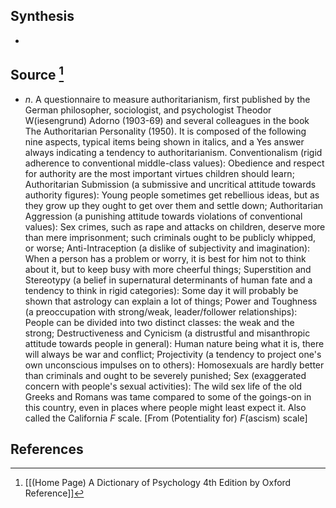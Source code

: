 ## Synthesis
- 
## Source [^1]
- $n$. A questionnaire to measure authoritarianism, first published by the German philosopher, sociologist, and psychologist Theodor W(iesengrund) Adorno (1903-69) and several colleagues in the book The Authoritarian Personality (1950). It is composed of the following nine aspects, typical items being shown in italics, and a Yes answer always indicating a tendency to authoritarianism. Conventionalism (rigid adherence to conventional middle-class values): Obedience and respect for authority are the most important virtues children should learn; Authoritarian Submission (a submissive and uncritical attitude towards authority figures): Young people sometimes get rebellious ideas, but as they grow up they ought to get over them and settle down; Authoritarian Aggression (a punishing attitude towards violations of conventional values): Sex crimes, such as rape and attacks on children, deserve more than mere imprisonment; such criminals ought to be publicly whipped, or worse; Anti-Intraception (a dislike of subjectivity and imagination): When a person has a problem or worry, it is best for him not to think about it, but to keep busy with more cheerful things; Superstition and Stereotypy (a belief in supernatural determinants of human fate and a tendency to think in rigid categories): Some day it will probably be shown that astrology can explain a lot of things; Power and Toughness (a preoccupation with strong/weak, leader/follower relationships): People can be divided into two distinct classes: the weak and the strong; Destructiveness and Cynicism (a distrustful and misanthropic attitude towards people in general): Human nature being what it is, there will always be war and conflict; Projectivity (a tendency to project one's own unconscious impulses on to others): Homosexuals are hardly better than criminals and ought to be severely punished; Sex (exaggerated concern with people's sexual activities): The wild sex life of the old Greeks and Romans was tame compared to some of the goings-on in this country, even in places where people might least expect it. Also called the California $F$ scale. \[From (Potentiality for) $F($ascism) scale]
## References

[^1]: [[(Home Page) A Dictionary of Psychology 4th Edition by Oxford Reference]]